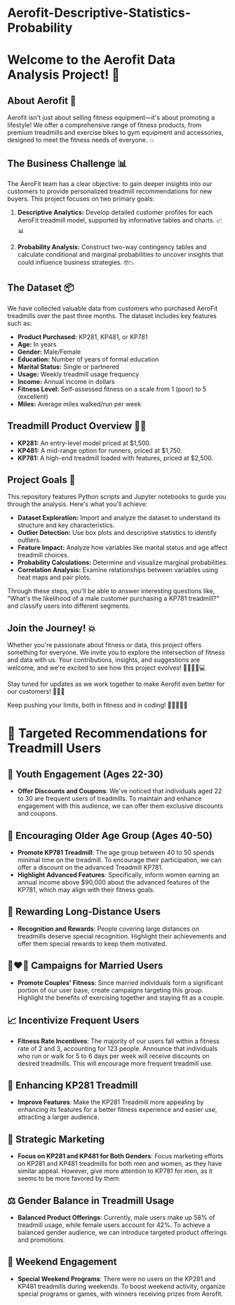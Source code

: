 # Aerofit-Descriptive-Statistics-Probability

# Welcome to the Aerofit Data Analysis Project! 🚀

## About Aerofit 💪

Aerofit isn't just about selling fitness equipment—it's about promoting a lifestyle! We offer a comprehensive range of fitness products, from premium treadmills and exercise bikes to gym equipment and accessories, designed to meet the fitness needs of everyone. 💥

## The Business Challenge 📊

The AeroFit team has a clear objective: to gain deeper insights into our customers to provide personalized treadmill recommendations for new buyers. This project focuses on two primary goals:

1. **Descriptive Analytics:** Develop detailed customer profiles for each AeroFit treadmill model, supported by informative tables and charts. 📈📊

2. **Probability Analysis:** Construct two-way contingency tables and calculate conditional and marginal probabilities to uncover insights that could influence business strategies. 🤓📉

## The Dataset 📦

We have collected valuable data from customers who purchased AeroFit treadmills over the past three months. The dataset includes key features such as:

* **Product Purchased:** KP281, KP481, or KP781
* **Age:** In years
* **Gender:** Male/Female
* **Education:** Number of years of formal education
* **Marital Status:** Single or partnered
* **Usage:** Weekly treadmill usage frequency
* **Income:** Annual income in dollars
* **Fitness Level:** Self-assessed fitness on a scale from 1 (poor) to 5 (excellent)
* **Miles:** Average miles walked/run per week

## Treadmill Product Overview 🏃‍♂️

* **KP281:** An entry-level model priced at $1,500.
* **KP481:** A mid-range option for runners, priced at $1,750.
* **KP781:** A high-end treadmill loaded with features, priced at $2,500.

## Project Goals 🌟

This repository features Python scripts and Jupyter notebooks to guide you through the analysis. Here's what you'll achieve:

* **Dataset Exploration:** Import and analyze the dataset to understand its structure and key characteristics.
* **Outlier Detection:** Use box plots and descriptive statistics to identify outliers.
* **Feature Impact:** Analyze how variables like marital status and age affect treadmill choices.
* **Probability Calculations:** Determine and visualize marginal probabilities.
* **Correlation Analysis:** Examine relationships between variables using heat maps and pair plots.

Through these steps, you'll be able to answer interesting questions like, "What's the likelihood of a male customer purchasing a KP781 treadmill?" and classify users into different segments.

## Join the Journey! 💥

Whether you're passionate about fitness or data, this project offers something for everyone. We invite you to explore the intersection of fitness and data with us. Your contributions, insights, and suggestions are welcome, and we're excited to see how this project evolves! 🚴‍♀️🏃‍♀️💻

Stay tuned for updates as we work together to make Aerofit even better for our customers! 🌟🤸‍♂️

Keep pushing your limits, both in fitness and in coding! 💪👩‍💻👨‍💻

# 🎯 **Targeted Recommendations for Treadmill Users**

## 💪 **Youth Engagement (Ages 22-30)**
- **Offer Discounts and Coupons**: We've noticed that individuals aged 22 to 30 are frequent users of treadmills. To maintain and enhance engagement with this audience, we can offer them exclusive discounts and coupons.

## 🎯 **Encouraging Older Age Group (Ages 40-50)**
- **Promote KP781 Treadmill**: The age group between 40 to 50 spends minimal time on the treadmill. To encourage their participation, we can offer a discount on the advanced Treadmill KP781.
- **Highlight Advanced Features**: Specifically, inform women earning an annual income above $90,000 about the advanced features of the KP781, which may align with their fitness goals.

## 🏅 **Rewarding Long-Distance Users**
- **Recognition and Rewards**: People covering large distances on treadmills deserve special recognition. Highlight their achievements and offer them special rewards to keep them motivated.

## 👩‍❤️‍👨 **Campaigns for Married Users**
- **Promote Couples’ Fitness**: Since married individuals form a significant portion of our user base, create campaigns targeting this group. Highlight the benefits of exercising together and staying fit as a couple.

## 📈 **Incentivize Frequent Users**
- **Fitness Rate Incentives**: The majority of our users fall within a fitness rate of 2 and 3, accounting for 123 people. Announce that individuals who run or walk for 5 to 6 days per week will receive discounts on desired treadmills. This will encourage more frequent treadmill use.

## 🔧 **Enhancing KP281 Treadmill**
- **Improve Features**: Make the KP281 Treadmill more appealing by enhancing its features for a better fitness experience and easier use, attracting a larger audience.

## 🎯 **Strategic Marketing**
- **Focus on KP281 and KP481 for Both Genders**: Focus marketing efforts on KP281 and KP481 treadmills for both men and women, as they have similar appeal. However, give more attention to KP781 for men, as it seems to be more favored by them.

## ⚖️ **Gender Balance in Treadmill Usage**
- **Balanced Product Offerings**: Currently, male users make up 58% of treadmill usage, while female users account for 42%. To achieve a balanced gender audience, we can introduce targeted product offerings and promotions.

## 🎉 **Weekend Engagement**
- **Special Weekend Programs**: There were no users on the KP281 and KP481 treadmills during weekends. To boost weekend activity, organize special programs or games, with winners receiving prizes from Aerofit.
